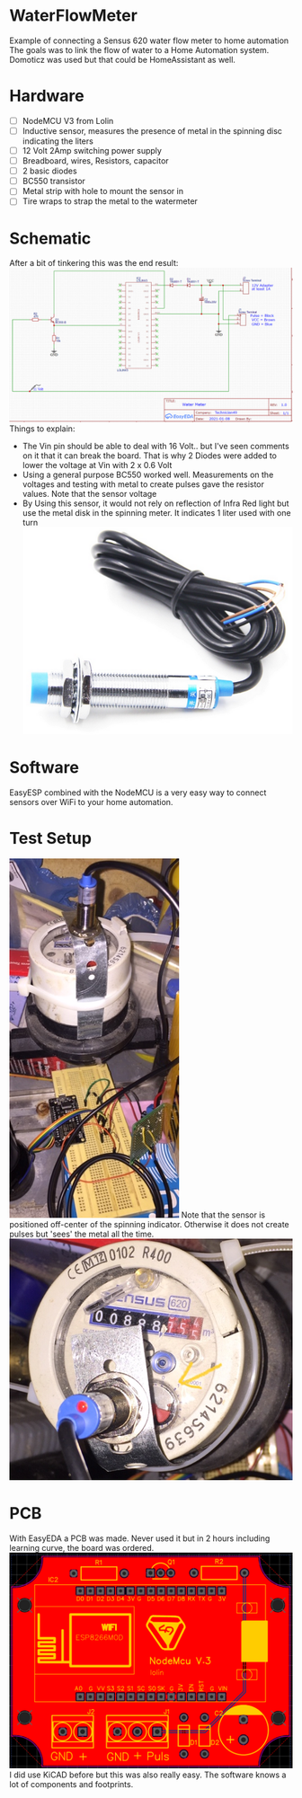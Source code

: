 # WaterFlowMeter
Example of connecting a Sensus 620 water flow meter to home automation
The goals was to link the flow of water to a Home Automation system. Domoticz was used but that could be HomeAssistant as well.

# Hardware
- [ ] NodeMCU V3 from Lolin
- [ ] Inductive sensor, measures the presence of metal in the spinning disc indicating the liters
- [ ] 12 Volt 2Amp switching power supply
- [ ] Breadboard, wires, Resistors, capacitor
- [ ] 2 basic diodes
- [ ] BC550 transistor
- [ ] Metal strip with hole to mount the sensor in
- [ ] Tire wraps to strap the metal to the watermeter

# Schematic
After a bit of tinkering this was the end result:
![Schematic](https://github.com/plando2act/WaterFlowMeter/blob/main/Schematic.PNG)
Things to explain:
- The Vin pin should be able to deal with 16 Volt.. but I've seen comments on it that it can break the board. That is why 2 Diodes were added to lower the voltage at Vin with 2 x 0.6 Volt
- Using a general purpose BC550 worked well. Measurements on the voltages and testing with metal to create pulses gave the resistor values. Note that the sensor voltage 
- By Using this sensor, it would not rely on reflection of Infra Red light but use the metal disk in the spinning meter. It indicates 1 liter used with one turn
![Sensor](https://github.com/plando2act/WaterFlowMeter/blob/main/Proximity%20sensor.PNG)

# Software
EasyESP combined with the NodeMCU is a very easy way to connect sensors over WiFi to your home automation.

# Test Setup
![Setup](https://github.com/plando2act/WaterFlowMeter/blob/main/1.jpg)
Note that the sensor is positioned off-center of the spinning indicator. Otherwise it does not create pulses but 'sees' the metal all the time.
![View](https://github.com/plando2act/WaterFlowMeter/blob/main/2.jpg)

# PCB 
With EasyEDA a PCB was made. Never used it but in 2 hours including learning curve, the board was ordered.
![PCB](https://github.com/plando2act/WaterFlowMeter/blob/main/PCB.PNG)
I did use KiCAD before but this was also really easy. The software knows a lot of components and footprints.
